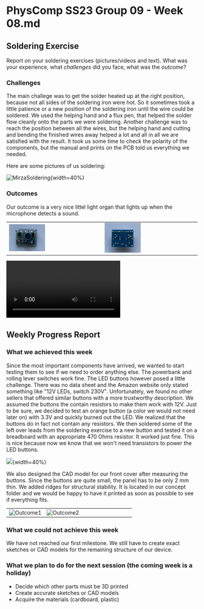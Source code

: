 # PhysComp SS23 Group 09 - Week 08.md

## Soldering Exercise
Report on your soldering exercises (pictures/videos and text). What was your experience, what *challenges* did you face, what was the *outcome*?


### Challenges  

The main challege was to get the solder heated up at the right position, because not all sides of the soldering iron were hot. So it sometimes took a little patience or a new position of the soldering iron until the wire could be soldered. We used the helping hand and a flux pen, that helped the solder flow cleanly onto the parts we were soldering.
Another challenge was to reach the position between all the wires, but the helping hand and cutting and bending the finished wires away helped a lot and all in all we are satisfied with the result.
It took us some time to check the polarity of the components, but the manual and prints on the PCB told us everything we needed.

Here are some pictures of us soldering: 

![MirzaSoldering](Figures/soldering-ex.jpg){width=40%}


### Outcomes 
Our outcome is a very nice littel light organ that lights up when the microphone detects a sound.

<table><tr>
<td> <img src="Figures/outcomeSoldering2.jpg" alt="Outcome1" style="max-width: 40%;"/> </td>
<td> <img src="Figures/outcomeSoldering1.jpg" alt="Outcome2" style="max-width: 40%;"/> </td>
</tr></table>


![](Figures/videoLEDOrgel.mp4)


## Weekly Progress Report

### What we achieved this week

Since the most important components have arrived, we wanted to start testing them to see if we need to order anything else. The powerbank and rolling lever switches work fine. The LED buttons however posed a little challenge. There was no data sheet and the Amazon website only stated something like "12V LEDs, switch 230V". Unfortunately, we found no other sellers that offered similar buttons with a more trustworthy description. We assumed the buttons the contain resistors to make them work with 12V. Just to be sure, we decided to test an orange button (a color we would not need later on) with 3.3V and quickly burned out the LED. We realized that the buttons do in fact not contain any resistors. We then soldered some of the left over leads from the soldering exercise to a new button and tested it on a breadboard with an appropriate 470 Ohms resistor. It worked just fine. This is nice because now we know that we won't need transistors to power the LED buttons.

![](Figures/button-legs.jpg){width=40%}

We also designed the CAD model for our front cover after measuring the buttons. Since the buttons are quite small, the panel has to be only 2 mm thin. We added ridges for structural stability. It is located in our concept folder and we would be happy to have it printed as soon as possible to see if everything fits.

<table><tr>
<td width="30%"> <img src="Figures/button-measure.jpg" alt="Outcome1" width="40%"/> </td>
<td> <img src="Figures/frontpanel.png" alt="Outcome2"/> </td>
</tr></table>

### What we could not achieve this week

We have not reached our first milestone. We still have to create exact sketches or CAD models for the remaining structure of our device.

### What we plan to do for the next session (the coming week is a holiday)

* Decide which other parts must be 3D printed
* Create accurate sketches or CAD models
* Acquire the materials (cardboard, plastic)

